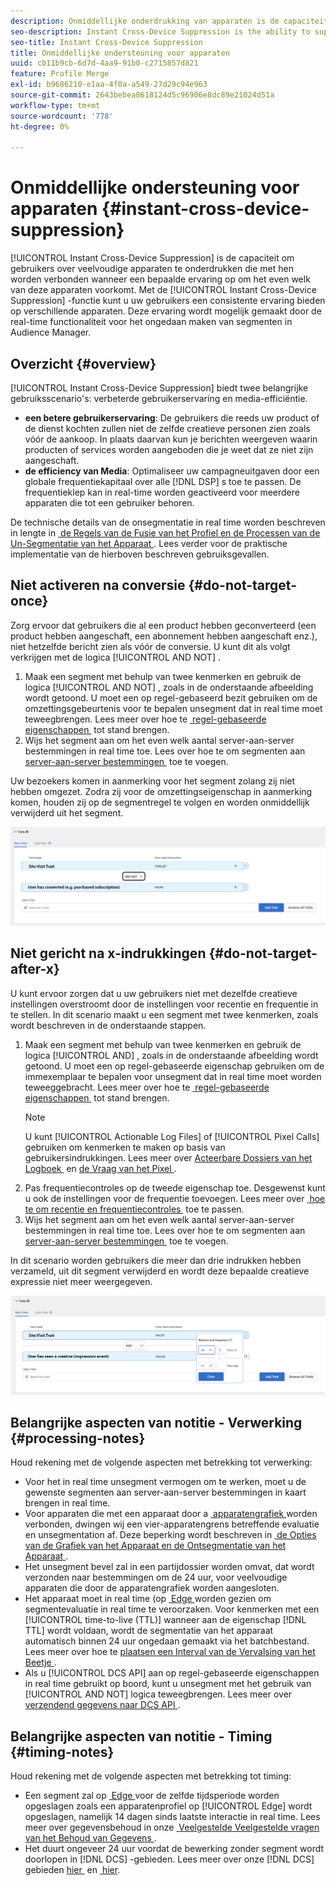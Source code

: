 ```yaml
---
description: Onmiddellijke onderdrukking van apparaten is de capaciteit om gebruikers over veelvoudige apparaten te onderdrukken die met hen worden verbonden wanneer een bepaalde ervaring op om het even welk van deze apparaten voorkomt. Met de functie Onmiddellijke ondersteuning voor apparaten kunt u uw gebruikers een consistente ervaring bieden op alle apparaten. Deze ervaring wordt mogelijk gemaakt door de real-time functionaliteit voor het ongedaan maken van segmenten in Audience Manager.
seo-description: Instant Cross-Device Suppression is the ability to suppress users across multiple devices connected to them when a particular experience occurs on any of these devices. Use the Instant Cross-Device Suppression capability to deliver a consistent experience across devices to your users. This experience is made possible by the real-time unsegment capabilities in Audience Manager.
seo-title: Instant Cross-Device Suppression
title: Onmiddellijke ondersteuning voor apparaten
uuid: cb11b9cb-6d7d-4aa9-91b0-c2715857d821
feature: Profile Merge
exl-id: b9686210-e1aa-4f0a-a549-27d29c94e963
source-git-commit: 2643bebea8618124d5c96906e8dc89e21024d51a
workflow-type: tm+mt
source-wordcount: '778'
ht-degree: 0%

---
```


# Onmiddellijke ondersteuning voor apparaten {#instant-cross-device-suppression}

[!UICONTROL Instant Cross-Device Suppression] is de capaciteit om gebruikers over veelvoudige apparaten te onderdrukken die met hen worden verbonden wanneer een bepaalde ervaring op om het even welk van deze apparaten voorkomt. Met de [!UICONTROL Instant Cross-Device Suppression] -functie kunt u uw gebruikers een consistente ervaring bieden op verschillende apparaten. Deze ervaring wordt mogelijk gemaakt door de real-time functionaliteit voor het ongedaan maken van segmenten in Audience Manager.

## Overzicht {#overview}

[!UICONTROL Instant Cross-Device Suppression] biedt twee belangrijke gebruiksscenario&#39;s: verbeterde gebruikerservaring en media-efficiëntie.

* **een betere gebruikerservaring**: De gebruikers die reeds uw product of de dienst kochten zullen niet de zelfde creatieve personen zien zoals vóór de aankoop. In plaats daarvan kun je berichten weergeven waarin producten of services worden aangeboden die je weet dat ze niet zijn aangeschaft.
* **de efficiency van Media**: Optimaliseer uw campagneuitgaven door een globale frequentiekapitaal over alle [!DNL DSP] s toe te passen. De frequentieklep kan in real-time worden geactiveerd voor meerdere apparaten die tot een gebruiker behoren.

De technische details van de onsegmentatie in real time worden beschreven in lengte in [&#x200B; de Regels van de Fusie van het Profiel en de Processen van de Un-Segmentatie van het Apparaat &#x200B;](merge-rule-unsegment.md). Lees verder voor de praktische implementatie van de hierboven beschreven gebruiksgevallen.

## Niet activeren na conversie {#do-not-target-once}

Zorg ervoor dat gebruikers die al een product hebben geconverteerd (een product hebben aangeschaft, een abonnement hebben aangeschaft enz.), niet hetzelfde bericht zien als vóór de conversie. U kunt dit als volgt verkrijgen met de logica [!UICONTROL AND NOT] .

1. Maak een segment met behulp van twee kenmerken en gebruik de logica [!UICONTROL AND NOT] , zoals in de onderstaande afbeelding wordt getoond. U moet een op regel-gebaseerd bezit gebruiken om de omzettingsgebeurtenis voor te bepalen unsegment dat in real time moet teweegbrengen. Lees meer over hoe te [&#x200B; regel-gebaseerde eigenschappen &#x200B;](../traits/create-onboarded-rule-based-traits.md) tot stand brengen.
2. Wijs het segment aan om het even welk aantal server-aan-server bestemmingen in real time toe. Lees over hoe te om segmenten aan [&#x200B; server-aan-server bestemmingen &#x200B;](../destinations/add-edit-segments.md) toe te voegen.

Uw bezoekers komen in aanmerking voor het segment zolang zij niet hebben omgezet. Zodra zij voor de omzettingseigenschap in aanmerking komen, houden zij op de segmentregel te volgen en worden onmiddellijk verwijderd uit het segment.

![](assets/and_not_use_case.png)

## Niet gericht na x-indrukkingen {#do-not-target-after-x}

U kunt ervoor zorgen dat u uw gebruikers niet met dezelfde creatieve instellingen overstroomt door de instellingen voor recentie en frequentie in te stellen. In dit scenario maakt u een segment met twee kenmerken, zoals wordt beschreven in de onderstaande stappen.

1. Maak een segment met behulp van twee kenmerken en gebruik de logica [!UICONTROL AND] , zoals in de onderstaande afbeelding wordt getoond. U moet een op regel-gebaseerde eigenschap gebruiken om de immexemplaar te bepalen voor unsegment dat in real time moet worden teweeggebracht. Lees meer over hoe te [&#x200B; regel-gebaseerde eigenschappen &#x200B;](../traits/create-onboarded-rule-based-traits.md) tot stand brengen.
   >[!NOTE]
   >
   >U kunt [!UICONTROL Actionable Log Files] of [!UICONTROL Pixel Calls] gebruiken om kenmerken te maken op basis van gebruikersindrukkingen. Lees meer over [&#x200B; Acteerbare Dossiers van het Logboek &#x200B;](../../integration/media-data-integration/actionable-log-files.md) en [&#x200B; de Vraag van het Pixel &#x200B;](../../integration/media-data-integration/impression-data-pixels.md).
2. Pas frequentiecontroles op de tweede eigenschap toe. Desgewenst kunt u ook de instellingen voor de frequentie toevoegen. Lees meer over [&#x200B; hoe te om recentie en frequentiecontroles &#x200B;](../segments/recency-and-frequency.md) toe te passen.
3. Wijs het segment aan om het even welk aantal server-aan-server bestemmingen in real time toe. Lees over hoe te om segmenten aan [&#x200B; server-aan-server bestemmingen &#x200B;](../destinations/add-edit-segments.md) toe te voegen.

In dit scenario worden gebruikers die meer dan drie indrukken hebben verzameld, uit dit segment verwijderd en wordt deze bepaalde creatieve expressie niet meer weergegeven.

![](assets/impressions_use_case.png)

## Belangrijke aspecten van notitie - Verwerking {#processing-notes}

Houd rekening met de volgende aspecten met betrekking tot verwerking:

* Voor het in real time unsegment vermogen om te werken, moet u de gewenste segmenten aan server-aan-server bestemmingen in kaart brengen in real time.
* Voor apparaten die met een apparaat door a [&#x200B; apparatengrafiek &#x200B;](profile-link-use-case.md#recommendations) worden verbonden, dwingen wij een vier-apparatengrens betreffende evaluatie en unsegmentation af. Deze beperking wordt beschreven in [&#x200B; de Opties van de Grafiek van het Apparaat en de Ontsegmentatie van het Apparaat &#x200B;](merge-rule-unsegment.md#device-graph-options-unsegmentation). &#x200B;
* Het unsegment bevel zal in een partijdossier worden omvat, dat wordt verzonden naar bestemmingen om de 24 uur, voor veelvoudige apparaten die door de apparatengrafiek worden aangesloten.
* Het apparaat moet in real time (op [&#x200B; Edge &#x200B;](../../reference/system-components/components-edge.md) worden gezien om segmentevaluatie in real time te veroorzaken. Voor kenmerken met een [!UICONTROL time-to-live (TTL)] wanneer aan de eigenschap [!DNL TTL] wordt voldaan, wordt de segmentatie van het apparaat automatisch binnen 24 uur ongedaan gemaakt via het batchbestand. &#x200B; Lees meer over hoe te [&#x200B; plaatsen een Interval van de Vervalsing van het Beetje &#x200B;](../traits/create-onboarded-rule-based-traits.md#set-expiration-interval).
* Als u [!UICONTROL DCS API] aan op regel-gebaseerde eigenschappen in real time gebruikt op boord, kunt u unsegment met het gebruik van [!UICONTROL AND NOT] logica teweegbrengen. Lees meer over [&#x200B; verzendend gegevens naar DCS API &#x200B;](../../api/dcs-intro/dcs-event-calls/dcs-url-send.md). &#x200B;

## Belangrijke aspecten van notitie - Timing {#timing-notes}

Houd rekening met de volgende aspecten met betrekking tot timing:

* Een segment zal op [&#x200B; Edge &#x200B;](../../reference/system-components/components-edge.md) voor de zelfde tijdsperiode worden opgeslagen zoals een apparatenprofiel op [!UICONTROL Edge] wordt opgeslagen, namelijk 14 dagen sinds laatste interactie in real time. Lees meer over gegevensbehoud in onze [&#x200B; Veelgestelde Veelgestelde vragen van het Behoud van Gegevens &#x200B;](../../faq/faq-privacy.md#data-retention-faq).
* Het duurt ongeveer 24 uur voordat de bewerking zonder segment wordt doorlopen in [!DNL DCS] -gebieden. Lees meer over onze [!DNL DCS] gebieden [&#x200B; hier &#x200B;](../../reference/system-components/components-data-collection.md) en [&#x200B; hier &#x200B;](../../api/dcs-intro/dcs-api-reference/dcs-regions.md).

